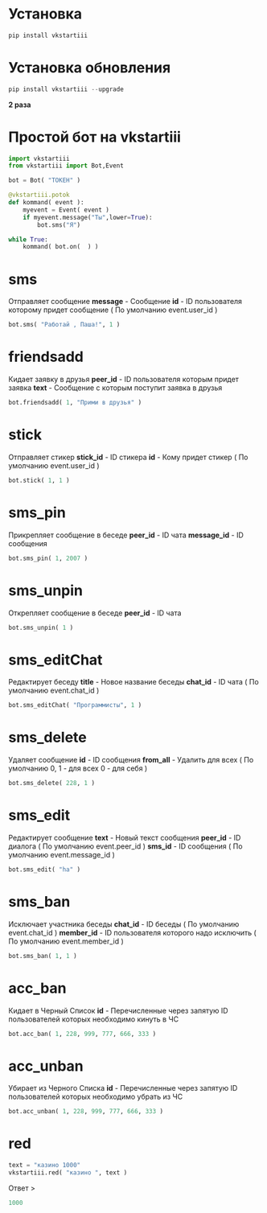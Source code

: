 # Установка
```python
pip install vkstartiii
```
# Установка обновления 
```python 
pip install vkstartiii --upgrade
```
**2 раза**
# Простой бот на vkstartiii
```python
import vkstartiii
from vkstartiii import Bot,Event

bot = Bot( "ТОКЕН" )

@vkstartiii.potok
def kommand( event ):
	myevent = Event( event )
	if myevent.message("Ты",lower=True):
		bot.sms("Я")

while True:
	kommand( bot.on(  ) )
```
# sms
Отправляет сообщение
**message** - Сообщение 
**id** - ID пользователя которому придет сообщение ( По умолчанию event.user_id )
```python
bot.sms( "Работай , Паша!", 1 )
```
# friendsadd
Кидает заявку в друзья 
**peer_id** - ID пользователя которым придет заявка
**text** - Сообщение с которым поступит заявка в друзья
```python
bot.friendsadd( 1, "Прими в друзья" )
```
# stick
Отправляет стикер 
**stick_id** - ID стикера 
**id** - Кому придет стикер ( По умолчанию event.user_id )
```python
bot.stick( 1, 1 )
```
# sms_pin
Прикрепляет сообщение в беседе
**peer_id** - ID чата
**message_id** - ID сообщения
```python 
bot.sms_pin( 1, 2007 )
```
# sms_unpin
Открепляет сообщение в беседе
**peer_id** - ID чата
```python 
bot.sms_unpin( 1 )
```
# sms_editChat
Редактирует беседу 
**title** - Новое название беседы
**chat_id** - ID чата ( По умолчанию event.chat_id )
```python
bot.sms_editChat( "Программисты", 1 )
```
# sms_delete
Удаляет сообщение
**id** - ID сообщения
**from_all** - Удалить для всех ( По умолчанию 0, 1 - для всех 0 - для себя )
```python
bot.sms_delete( 228, 1 )
```
# sms_edit
Редактирует сообщение
**text** - Новый текст сообщения 
**peer_id** - ID диалога ( По умолчанию event.peer_id )
**sms_id** - ID сообщения ( По умолчанию event.message_id )
```python
bot.sms_edit( "ha" )
```
# sms_ban
Исключает участника беседы
**chat_id** - ID беседы ( По умолчанию event.chat_id )
**member_id** - ID пользователя которого надо исключить ( По умолчанию event.member_id )
```python
bot.sms_ban( 1, 1 )
```
# acc_ban
Кидает в Черный Список
**id** - Перечисленные через запятую ID пользователей которых необходимо кинуть в ЧС
```python
bot.acc_ban( 1, 228, 999, 777, 666, 333 )
```
# acc_unban
Убирает из Черного Списка
**id** - Перечисленные через запятую ID пользователей которых необходимо убрать из ЧС
```python
bot.acc_unban( 1, 228, 999, 777, 666, 333 )
```
# red
```python
text = "казино 1000"
vkstartiii.red( "казино ", text )
```
Ответ >
```python
1000
```
```
